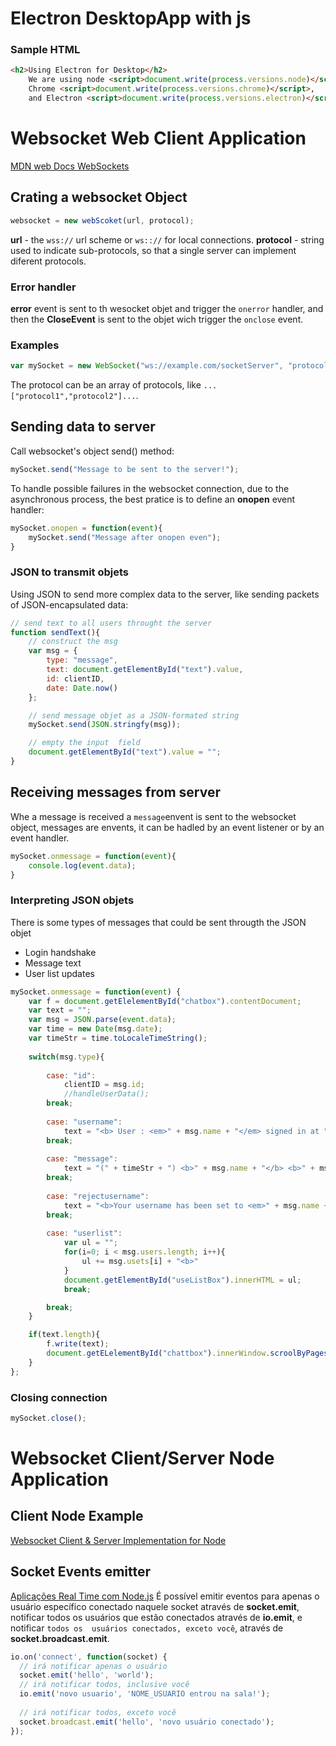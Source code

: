 # Electron DesktopApp with js
### Sample HTML
```html
<h2>Using Electron for Desktop</h2>
    We are using node <script>document.write(process.versions.node)</script>,
    Chrome <script>document.write(process.versions.chrome)</script>,
    and Electron <script>document.write(process.versions.electron)</script>.
```

# Websocket Web Client Application
[MDN web Docs WebSockets](https://developer.mozilla.org/en-US/docs/Web/API/WebSockets_API/Writing_WebSocket_client_applications)

## Crating a websocket Object
```js
websocket = new webScoket(url, protocol);
```
**url** - the ```wss://``` url scheme or ```ws:://``` for local connections.
**protocol** - string used to indicate sub-protocols, so that a single server can implement diferent protocols.

### Error handler
**error** event is sent to th wesocket objet and trigger the ```onerror``` handler, and then the **CloseEvent** is sent to the objet wich trigger the ```onclose``` event.

### Examples

```js
var mySocket = new WebSocket("ws://example.com/socketServer", "protocolOne");
```
The protocol can be an array of protocols, like ```...["protocol1","protocol2"]...```.

## Sending data to server
Call websocket's object send() method:
```js
mySocket.send("Message to be sent to the server!");
```
To handle possible failures in the websocket connection, due to the asynchronous process, the best pratice is to define an **onopen** event handler:
```js
mySocket.onopen = function(event){
    mySocket.send("Message after onopen even");
}
```

### JSON to transmit objets
Using JSON to send more complex data to the server, like sending packets of JSON-encapsulated data:
```js
// send text to all users throught the server
function sendText(){
    // construct the msg
    var msg = {
        type: "message",
        text: document.getElementById("text").value,
        id: clientID,
        date: Date.now()
    };

    // send message objet as a JSON-formated string
    mySocket.send(JSON.stringfy(msg));

    // empty the input  field
    document.getElementById("text").value = "";
}
```
## Receiving messages from server
Whe a message is received a ```message```envent is sent to the websocket object, messages are envents, it can be hadled by an event listener or by an event handler.
```js
mySocket.onmessage = function(event){
    console.log(event.data);
}
```

### Interpreting JSON objets
There is some types of messages that could be sent througth the JSON objet
- Login handshake
- Message text
- User list updates

```js
mySocket.onmessage = function(event) {
    var f = document.getElelementById("chatbox").contentDocument;
    var text = "";
    var msg = JSON.parse(event.data);
    var time = new Date(msg.date);
    var timeStr = time.toLocaleTimeString();
    
    switch(msg.type){
        
        case: "id":
            clientID = msg.id;
            //handleUserData();
        break;
        
        case: "username":
            text = "<b> User : <em>" + msg.name + "</em> signed in at " + timeStr + "</b><b>"
        break;
        
        case: "message":
            text = "(" + timeStr + ") <b>" + msg.name + "</b> <b>" + msg.text + "</b>"; 
        break;
        
        case: "rejectusername":
            text = "<b>Your username has been set to <em>" + msg.name + "</em> because the name is already in use";
        break;
        
        case: "userlist":
            var ul = "";
            for(i=0; i < msg.users.length; i++){
                ul += msg.usets[i] + "<b>"
            }
            document.getElementById("useListBox").innerHTML = ul;
            break;

        break;
    }

    if(text.length){
        f.write(text);
        document.getELelementById("chattbox").innerWindow.scroolByPages(1);
    }
};
```

### Closing connection

```js
mySocket.close();
```
# Websocket Client/Server Node Application

## Client Node Example
[Websocket Client & Server Implementation for Node](https://github.com/theturtle32/WebSocket-Node)



## Socket Events emitter
[Aplicações Real Time com Node.js](https://blog.getty.io/aplica%C3%A7%C3%B5es-real-time-com-node-js-8389dae329be)
É possível emitir eventos para apenas o usuário específico conectado naquele socket através de **socket.emit**, notificar todos os usuários que estão conectados através de **io.emit**, e notificar ```todos os  usuários conectados, exceto você```, através de **socket.broadcast.emit**.

```js
io.on('connect', function(socket) {
  // irá notificar apenas o usuário
  socket.emit('hello', 'world'); 
  // irá notificar todos, inclusive você
  io.emit('novo usuario', 'NOME_USUARIO entrou na sala!');
 
  // irá notificar todos, exceto você
  socket.broadcast.emit('hello', 'novo usuário conectado');
});
```
